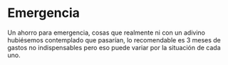 # Emergencia
Un ahorro para emergencia, cosas que realmente ni con un adivino hubiésemos contemplado que pasarían, lo recomendable es 3 meses de gastos no indispensables pero eso puede variar por la situación de cada uno.
